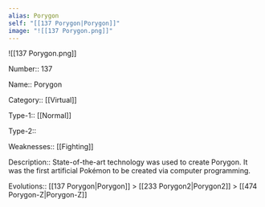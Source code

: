 ```yaml
---
alias: Porygon
self: "[[137 Porygon|Porygon]]"
image: "![[137 Porygon.png]]"
---
```


![[137 Porygon.png]]


Number:: 137

Name:: Porygon

Category:: [[Virtual]]

Type-1:: [[Normal]]

Type-2:: 

Weaknesses:: [[Fighting]] 

Description:: State-of-the-art technology was used to create Porygon. It was the first artificial Pokémon to be created via computer programming.

Evolutions:: [[137 Porygon|Porygon]] > [[233 Porygon2|Porygon2]] > [[474 Porygon-Z|Porygon-Z]]